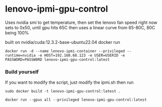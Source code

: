 # lenovo-ipmi-gpu-control
Uses nvidia smi to get temperature, then set the lenovo fan speed
right now sets to 0x50, until gpu hits 65C then uses a linear curve from 65-80C, 80C being 100%

built on  nvidia/cuda:12.3.2-base-ubuntu22.04
docker run

```
docker run -d --name lenovo-ipmi-container --privileged --runtime=nvidia -e HOST=192.168.68.123 -e USER=USERID -e PASSWORD=PASSW0RD lenovo-ipmi-gpu-control:latest
```


### Build yourself

If you want to modify the script, just modify the ipmi.sh then run
```
sudo docker build -t lenovo-ipmi-gpu-control:latest . 
```

```
docker run --gpus all --privileged lenovo-ipmi-gpu-control:latest
```
